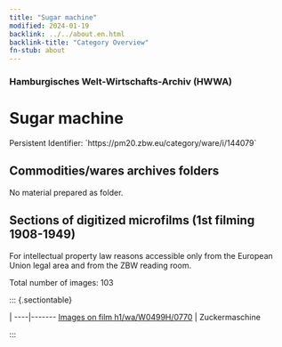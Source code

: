 ```yaml
---
title: "Sugar machine"
modified: 2024-01-19
backlink: ../../about.en.html
backlink-title: "Category Overview"
fn-stub: about
---
```


### Hamburgisches Welt-Wirtschafts-Archiv (HWWA)

# Sugar machine

<div class="hint">Persistent Identifier: `https://pm20.zbw.eu/category/ware/i/144079`</div>







## Commodities/wares archives folders





No material prepared as folder.



<a id="filmsections" />

## Sections of digitized microfilms (1st filming 1908-1949)

<p>For intellectual property law reasons accessible only from the European Union legal area and from the ZBW reading room.</p>



<p>Total number of images: 103</p>




::: {.sectiontable}

 | 
----|-------
<a class="btn" href="https://pm20.zbw.eu/film/h1/wa/W0499H/0770" rel="nofollow">Images on film h1/wa/W0499H/0770</a> | Zuckermaschine


:::
















